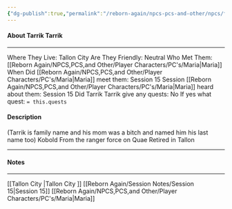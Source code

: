 ```yaml
---
{"dg-publish":true,"permalink":"/reborn-again/npcs-pcs-and-other/npcs/friendly/tarrik-tarrik/"}
---
```



#### About Tarrik Tarrik
---
Where They Live: Tallon City 
Are They Friendly: Neutral
Who Met Them: [[Reborn Again/NPCS,PCS,and Other/Player Characters/PC's/Maria\|Maria]]
When Did [[Reborn Again/NPCS,PCS,and Other/Player Characters/PC's/Maria\|Maria]] meet them: Session 15
Session [[Reborn Again/NPCS,PCS,and Other/Player Characters/PC's/Maria\|Maria]] heard about them: Session 15
Did Tarrik Tarrik give any quests: No
	If yes what quest: `= this.quests`


#### Description
(Tarrik is family name and his mom was a bitch and named him his last name too) 
Kobold
From the ranger force on Quae
Retired in Tallon 


---

#### Notes
---
[[Tallon City \|Tallon City ]]
[[Reborn Again/Session Notes/Session 15\|Session 15]]
[[Reborn Again/NPCS,PCS,and Other/Player Characters/PC's/Maria\|Maria]]


